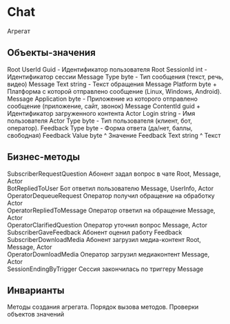 # Chat
Агрегат
## Объекты-значения
Root	UserId	Guid	-	Идентификатор пользователя
Root	SessionId	int	-	Идентификатор сессии
Message	Type	byte	-	Тип сообщения (текст, речь, видео)
Message	Text	string	-	Текст обращения
Message	Platform	byte	+	Платформа с которой отправлено сообщение (Linux, Windows, Android).
Message	Application	byte	-	Приложение из которого отправлено сообщение (приложение, сайт, звонок)
Message	ContentId	guid	+	Идентификатор загруженного контента
Actor	Login	string	-	Имя пользователя
Actor	Type	byte	-	Тип пользователя (клиент, бот, оператор).
Feedback	Type	byte	-	Форма ответа (да/нет, баллы, свободная)
Feedback	Value	byte	^	Значение
Feedback	Text	string	^	Текст
## Бизнес-методы
SubscriberRequestQuestion	Абонент задал вопрос в чате	Root, Message, Actor	
BotRepliedToUser	Бот ответил пользователю	Message, UserInfo, Actor	
OperatorDequeueRequest	Оператор получил обращение на обработку	Actor	
OperatorRepliedToMessage	Оператор ответил на обращение	Message, Actor	
OperatorClarifiedQuestion	Оператор уточнил вопрос	Message, Actor	
SubscriberGaveFeedback	Абонент оценил работу	Feedback	
SubscriberDownloadMedia	Абонент загрузил медиа-контент	Root, Message, Actor	
OperatorDownloadMedia	Оператор загрузил медиаконтент	Message, Actor	
SessionEndingByTrigger	Сессия закончилась по триггеру	Message	
## Инварианты
Методы создания агрегата. Порядок вызова методов.
Проверки объектов значений
